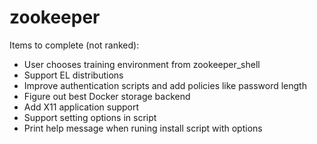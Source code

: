 zookeeper
=========

Items to complete (not ranked):

* User chooses training environment from zookeeper_shell
* Support EL distributions
* Improve authentication scripts and add policies like password length
* Figure out best Docker storage backend
* Add X11 application support
* Support setting options in script
* Print help message when runing install script with options
